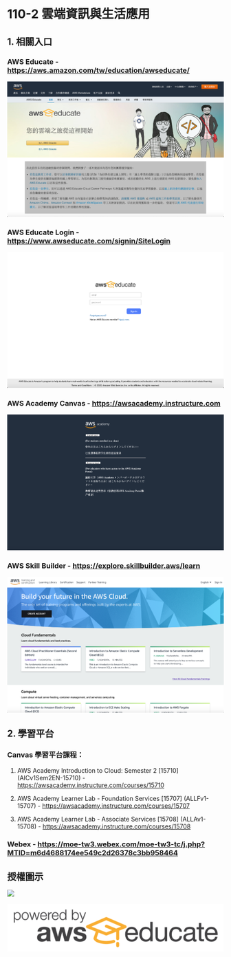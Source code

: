 # 110-2 雲端資訊與生活應用

## 1. 相關入口

### AWS Educate - https://aws.amazon.com/tw/education/awseducate/

![](https://github.com/ycwang812/VNU/blob/master/109-1_AWS雲端運算與服務/images/AWS%20Educate.png)

### AWS Educate Login - https://www.awseducate.com/signin/SiteLogin

![](https://github.com/ycwang812/VNU/blob/master/109-1_AWS雲端運算與服務/images/AWS%20Educate%20Login.png)

### AWS Academy Canvas - https://awsacademy.instructure.com

![](https://github.com/ycwang812/VNU/blob/master/109-1_AWS雲端運算與服務/images/AWS%20Academy%20Canvas.png)

### AWS Skill Builder - https://explore.skillbuilder.aws/learn

![](https://github.com/ycwang812/VNU/blob/master/109-1_AWS雲端運算與服務/images/AWS%20Training%20and%20Certification.png)

## 2. 學習平台

### Canvas 學習平台課程：

1. AWS Academy Introduction to Cloud: Semester 2 [15710] (AICv1Sem2EN-15710) - https://awsacademy.instructure.com/courses/15710

2. AWS Academy Learner Lab - Foundation Services [15707] (ALLFv1-15707) - https://awsacademy.instructure.com/courses/15707

3. AWS Academy Learner Lab - Associate Services [15708] (ALLAv1-15708) - https://awsacademy.instructure.com/courses/15708

### Webex - https://moe-tw3.webex.com/moe-tw3-tc/j.php?MTID=m6d4688174ee549c2d26378c3bb958464

## 授權圖示

![](https://github.com/ycwang812/AWS-Academy/blob/master/images/AWS%20Academy%20Accredited%20Instructor.png)

![](https://github.com/ycwang812/AWS-Educate/blob/master/images/poweredby_AWSEducate.png)